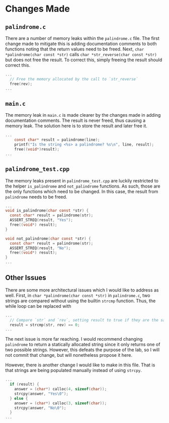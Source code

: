 # Changes Made
## `palindrome.c`

There are a number of memory leaks within the `palindrome.c` file. The first change made to mitigate this is adding documentation comments to both functions noting that the return values need to be freed. Next, `char *palindrome(char const *str)` calls `char *str_reverse(char const *str)` but does not free the result. To correct this, simply freeing the result should correct this.

```c
...
  // Free the memory allocated by the call to `str_reverse`
  free(rev);
...
```

## `main.c`

The memory leak in `main.c` is made clearer by the changes made in adding documentation comments. The result is never freed, thus causing a memory leak. The solution here is to store the result and later free it.

```c
...
    const char* result = palindrome(line);
    printf("Is the string <%s> a palindrome? %s\n", line, result);
    free((void*)result);
...
```

## `palindrome_test.cpp`

The memory leaks present in `palindrome_test.cpp` are luckily restricted to the helper `is_palindrome` and `not_palindrome` functions. As such, those are the only functions which need to be changed. In this case, the result from `palindrome` needs to be freed.

```c
...
void is_palindrome(char const *str) {
  const char* result = palindrome(str);
  ASSERT_STREQ(result, "Yes");
  free((void*) result);
}

void not_palindrome(char const *str) {
  const char* result = palindrome(str);
  ASSERT_STREQ(result, "No");
  free((void*) result);
}
...
```

## Other Issues

There are some more architectural issues which I would like to address as well. First, in `char *palindrome(char const *str)` in `palindrome.c`, two strings are compared without using the builtin `strcmp` function. Thus, the while loop can be replaced with

```c
...
  // Compare `str` and `rev`, setting result to true if they are the same string
  result = strcmp(str, rev) == 0;
...
```

The next issue is more far reaching. I would recommend changing `palindrome` to return a statically allocated string since it only returns one of two possible strings. However, this defeats the purpose of the lab, so I will not commit that change, but will nonetheless propose it here.

However, there is another change I would like to make in this file. That is that strings are being populated manually instead of using `strcpy`.

```c
...
  if (result) {
    answer = (char*) calloc(4, sizeof(char));
    strcpy(answer, "Yes\0");
  } else {
    answer = (char*) calloc(3, sizeof(char));
    strcpy(answer, "No\0");
  }
...
```